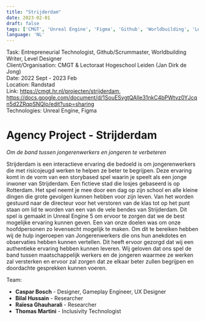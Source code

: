 ```yaml
---
title: "Strijderdam"
date: 2023-02-01
draft: false
tags: ['CMGT', 'Unreal Engine', 'Figma', 'Github', 'Worldbuilding', 'Level Design', 'Randstad']
language: 'NL'
---
```

Task: Entrepreneurial Technologist, Github/Scrummaster, Worldbuilding Writer, Level Designer     
Client/Organisation: CMGT & Lectoraat Hogeschool Leiden (Jan Dirk de Jong)    
Date: 2022 Sept - 2023 Feb  
Location: Randstad  
Link: https://cmgt.hr.nl/projecten/strijderdam, https://docs.google.com/document/d/1SouESvgtQAlle31nkC4bPWtvz0YJcqn5d2ZRqpSNQlo/edit?usp=sharing  
Technologies: Unreal Engine, Figma

# Agency Project - Strijderdam
*Om de band tussen jongerenwerkers en jongeren te verbeteren*

Strijderdam is een interactieve ervaring die bedoeld is om jongerenwerkers die met risicojeugd werken te helpen ze beter te begrijpen. Deze ervaring komt in de vorm van een storybased spel waarin je speelt als een jonge inwoner van Strijderdam. Een fictieve stad die losjes gebaseerd is op Rotterdam. Het spel neemt je mee door een dag op zijn school en alle kleine dingen die grote gevolgen kunnen hebben voor zijn leven. Van het worden gestuurd naar de directeur voor het verstoren van de klas tot op het punt staan om lid te worden van een van de vele bendes van Strijderdam. Dit spel is gemaakt in Unreal Engine 5 om ervoor te zorgen dat we de best mogelijke ervaring kunnen geven. Een van onze doelen was om onze hoofdpersonen zo levensecht mogelijk te maken. Om dit te bereiken hebben wij de hulp ingeroepen van Jongerenwerkers die ons hun anekdotes en observaties hebben kunnen vertellen. Dit heeft ervoor gezorgd dat wij een authentieke ervaring hebben kunnen leveren. Wij geloven dat ons spel de band tussen maatschappelijk werkers en de jongeren waarmee ze werken zal versterken en ervoor zal zorgen dat ze elkaar beter zullen begrijpen en doordachte gesprekken kunnen voeren.

Team:  
- **Caspar Bosch** - Designer, Gameplay Engineer, UX Designer
- **Bilal Hussain** - Researcher
- **Raïesa Ghauharali** - Researcher
- **Thomas Martini** - Inclusivity Technologist